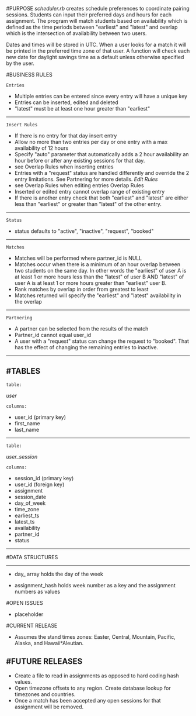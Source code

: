 #PURPOSE
*scheduler.rb* creates schedule preferences to coordinate pairing sessions.
Students can input their preferred days and hours for each assignment. 
The program will match students based on availability which is defined as
the time periods between "earliest" and "latest" and overlap which is the 
intersection of availability between two users.

Dates and times will be stored in UTC. When a user looks for a match it will be printed
in the preferred time zone of that user.
A function will check each new date for daylight savings time as a default unless otherwise
specified by the user.
  
#BUSINESS RULES

    Entries
  * Multiple entries can be entered since every entry will have a unique key
  * Entries can be inserted, edited and deleted
  * "latest" must be at least one hour greater than "earliest"

----
    
    Insert Rules

  * If there is no entry for that day insert entry 
  * Allow no more than two entries per day or one entry with a max availability of 12 hours
  * Specify "auto" parameter that automatically adds a 2 hour availability
    an hour before or after any existing sessions for that day.
  * see Overlap Rules when inserting entries
  * Entries with a "request" status are handled differently and override the 2 entry
    limitations. See Partnering for more details.
  *Edit Rules*
  * see Overlap Rules when editing entries
  Overlap Rules
  * Inserted or edited entry cannot overlap range of existing entry
  * If there is another entry check that both "earliest" and "latest"
    are either less than "earliest" or greater than "latest" of the other entry.

 ----

    Status

  * status defaults to "active", "inactive", "request", "booked"

----

    Matches

  * Matches will be performed where partner\_id is NULL
  * Matches occur when there is a minimum of an hour overlap between two students 
    on the same day. In other words the "earliest" of user A is at least 1 or more 
    hours less than the "latest" of user B AND "latest" of user A is at least 1 or more
    hours greater than "earliest" user B.
  * Rank matches by overlap in order from greatest to least
  * Matches returned will specify the "earliest" and "latest" availability in the overlap
----
    Partnering

  * A partner can be selected from the results of the match
  * Partner\_id cannot equal user\_id
  * A user with a "request" status can change the request to "booked".
    That has the effect of changing the remaining entries to inactive.
----
#TABLES
----

    table:
 
  *user* 

    columns:
* user\_id (primary key) 
* first\_name
* last\_name 

---
    table:

  *user\_session*

    columns:

* session\_id (primary key)
* user\_id (foreign key)
* assignment
* session_date
* day\_of\_week
* time\_zone
* earliest_ts
* latest_ts
* availability
* partner\_id
* status
----

#DATA STRUCTURES

----

* day\_ array holds the day of the week

* assignment\_hash holds week number as a key and the  assignment numbers as values


#OPEN ISSUES

  * placeholder


#CURRENT RELEASE

* Assumes the stand times zones: Easter, Central, Mountain, Pacific, Alaska, and Hawaii*Aleutian.



#FUTURE RELEASES
----
* Create a file to read in assignments as opposed to hard coding hash values.
* Open timezone offsets to any region. Create database lookup for timezones and countries.
* Once a match has been accepted any open sessions for that assignment will
  be removed.